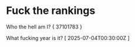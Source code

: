 # Fuck the rankings

Who the hell am I?
{ 37101783 }

What fucking year is it?
[ 2025-07-04T00:30:00Z ]
